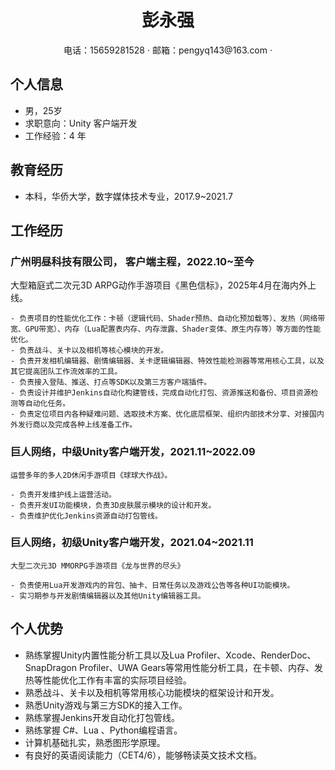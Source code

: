  <center>
     <h1>彭永强</h1>
     <div>
         <span>
             电话：15659281528
         </span>
         ·
         <span>
             邮箱：pengyq143@163.com
         </span>
         ·
     </div>
 </center>

 ## 个人信息 

 - 男，25岁
 - 求职意向：Unity 客户端开发
 - 工作经验：4 年

## 教育经历

- 本科，华侨大学，数字媒体技术专业，2017.9~2021.7

## 工作经历

### 广州明昼科技有限公司， 客户端主程，2022.10~至今

   大型箱庭式二次元3D ARPG动作手游项目《黑色信标》，2025年4月在海内外上线。

    - 负责项目的性能优化工作：卡顿（逻辑代码、Shader预热、自动化预加载等）、发热（网络带宽、GPU带宽）、内存（Lua配置表内存、内存泄露、Shader变体、原生内存等）等方面的性能优化。
    - 负责战斗、关卡以及相机等核心模块的开发。
    - 负责开发相机编辑器、剧情编辑器、关卡逻辑编辑器、特效性能检测器等常用核心工具，以及其它提高团队工作流效率的工具。
    - 负责接入登陆、推送、打点等SDK以及第三方客户端插件。
    - 负责设计并维护Jenkins自动化构建管线，完成自动化打包、资源推送和备份、项目资源检测等自动化任务。
    - 负责定位项目内各种疑难问题、选取技术方案、优化底层框架、组织内部技术分享、对接国内外发行商以及完成各种上线准备工作。

### 巨人网络，中级Unity客户端开发，2021.11~2022.09

    运营多年的多人2D休闲手游项目《球球大作战》。

    - 负责开发维护线上运营活动。
    - 负责开发UI功能模块，负责3D皮肤展示模块的设计和开发。
    - 负责维护优化Jenkins资源自动打包管线。

### 巨人网络，初级Unity客户端开发，2021.04~2021.11

    大型二次元3D MMORPG手游项目《龙与世界的尽头》

    - 负责使用Lua开发游戏内的背包、抽卡、日常任务以及游戏公告等各种UI功能模块。
    - 实习期参与开发剧情编辑器以及其他Unity编辑器工具。


## 个人优势

- 熟练掌握Unity内置性能分析工具以及Lua Profiler、Xcode、RenderDoc、SnapDragon Profiler、UWA Gears等常用性能分析工具，在卡顿、内存、发热等性能优化工作有丰富的实际项目经验。
- 熟悉战斗、关卡以及相机等常用核心功能模块的框架设计和开发。
- 熟悉Unity游戏与第三方SDK的接入工作。
- 熟练掌握Jenkins开发自动化打包管线。
- 熟练掌握 C#、Lua 、Python编程语言。
- 计算机基础扎实，熟悉图形学原理。
- 有良好的英语阅读能力（CET4/6），能够畅读英文技术文档。